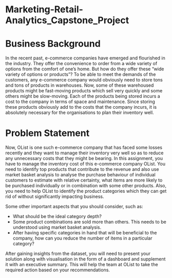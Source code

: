 # Marketing-Retail-Analytics_Capstone_Project

# Business Background

In the recent past, e-commerce companies have emerged and flourished in the industry. They offer the convenience to order from a wide variety of options from the comfort of one’s home. But how do they offer these “wide variety of options or products”? To be able to meet the demands of the customers, any e-commerce company would obviously need to store tons and tons of products in warehouses. Now, some of these warehoused products might be fast-moving products which sell very quickly and some others might be slow-moving. Each of the products being stored incurs a cost to the company in terms of space and maintenance. Since storing these products obviously add to the costs that the company incurs, it is absolutely necessary for the organisations to plan their inventory well.

# Problem Statement 

Now, OList is one such e-commerce company that has faced some losses recently and they want to manage their inventory very well so as to reduce any unnecessary costs that they might be bearing. In this assignment, you have to manage the inventory cost of this e-commerce company OList. You need to identify top products that contribute to the revenue and also use market basket analysis to analyse the purchase behaviour of individual customers to estimate with relative certainty, what items are more likely to be purchased individually or in combination with some other products.
Also, you need to help OList to identify the product categories which they can get rid of without significantly impacting business.

Some other important aspects that you should consider, such as:
  - What should be the ideal category depth?
  - Some product combinations are sold more than others. This needs to be understood using market basket analysis.
  - After having specific categories in hand that will be beneficial to the company, how can you reduce the number of items in a particular category?

After gaining insights from the dataset, you will need to present your solution along with visualisation in the form of a dashboard and supplement it with an executive summary. This will help the team at OList to take the required action based on your recommendations.
